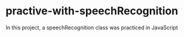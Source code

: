 # practive-with-speechRecognition
In this project, a speechRecognition class was practiced in JavaScript
